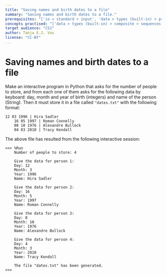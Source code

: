 ```yaml
---
title: "Saving names and birth dates to a file"
summary: "Saving names and birth dates to a file."
prerequisites: "['io > standard > input', 'data > types (built-in) > primitive > numeric', 'data > types (built-in) > composite > sequences > strings', 'imperative programming > variables']"
concepts practised: "['data > types (built-in) > composite > sequences > strings', 'control flow > loops', 'io > files > text > plain']"
target audience: "CS1"
author: Tanja E.J. Vos
license: "CC-BY"
...
```


# Saving names and birth dates to a file

Make an interactive program in Python that asks for the number of people to store, and from each one of them asks for the following data by keyboard: day, month and year of birth (integers) and name of the person (String). Then it must store it in a file called `"dates.txt"` with the following format:

```small
12 03 1996 | Hira Sadler
    16 05 1997 | Roman Connelly
    08 10 1976 | Alexandre Bullock
    04 03 2010 | Tracy Kendall
```

The above file has resulted from the following interactive session:

```small
>>> %Run 
    Number of people to store: 4
    
    Give the data for person 1:
    Day: 12
    Month: 3
    Year: 1996
    Name: Hira Sadler
    
    Give the data for person 2:
    Day: 16
    Month: 5
    Year: 1997
    Name: Roman Connelly
    
    Give the data for person 3:
    Day: 8
    Month: 10
    Year: 1976
    Name: Alexandre Bullock
    
    Give the data for person 4:
    Day: 4
    Month: 3
    Year: 2010
    Name: Tracy Kendall
    
    The file "dates.txt" has been generated.
>>>
```